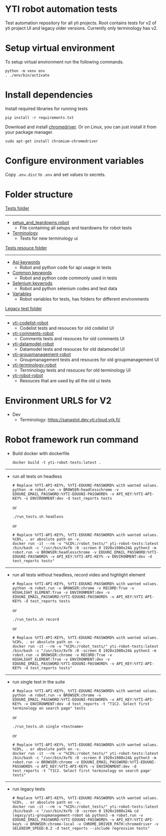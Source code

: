 YTI robot automation tests
===============================
Test automation repository for all yti projects. Root contains tests for v2 of yti project UI and legacy older versions. Currently only terminology has v2. 

Setup virtual environment
=========================

To setup virtual environment run the following commands.

```
python -m venv env
. ./env/bin/activate
```


Install dependencies
====================

Install required libraries for running tests
```
pip install -r requirements.txt
```

Download and install [chromedriver](https://chromedriver.chromium.org/downloads). Or on Linux, you can just install it from your package manager.

```
sudo apt-get install chromium-chromedriver
```

Configure environment variables
===============================

Copy `.env.dist` to `.env` and set values to secrets.

Folder structure
================
[Tests folder](tests)
____________________________
  * [setup_and_teardowns.robot](tests//setup_and_teardowns.robot)
    * File containing all setups and teardowns for robot tests
  * [Terminology](tests//Terminology)
    * Tests for new terminology ui

[Tests resouce folder](resouces)
________________________________
  * [Api keywords](resouces//api&#32;keywords)
    * Robot and python code for api usage in tests
  * [Common keywords](resouces//common&#32;keywords)
    * Robot and python code commonly used in tests
  * [Selenium keywrods](resouces//selenium&#32;keywords)
    * Robot and python selenium codes and test data
  * [Variables](resouces//variables)
    * Robot variables for tests, has folders for different environments

[Legacy test folder](legacy)  
____________________________
  * [yti-codelist-robot](legacy//yti-codelist-robot)
    * Codelist tests and resouces for old codelist UI
  * [yti-comments-robot](legacy//yti-comments-robot)
    * Comments tests and resouces for old comments UI
  * [yti-datamodel-robot](legacy//yti-datamodel-robot)
    * Datamodel tests and resouces for old datamodel UI
  * [yti-groupmanagement-robot](legacy//yti-groupmanagement-robot)
    * Groupmanagement tests and resouces for old groupmanagement UI
  * [yti-terminology-robot](legacy//yti-terminology-robot)
    * Terminology tests and resouces for old terminology UI
  * [yti-robot-robot](legacy//yti-robot-common)
    * Resouces that are used by all the old ui tests

Environment URLS for V2
================
* Dev
    * Terminology: https://sanastot.dev.yti.cloud.vrk.fi/

Robot framework run command
===========================
* Build docker with dockerfile
    ```
    docker build -t yti-robot-tests:latest .
    ```
____________________________
* run all tests on headless
    ```
    # Replace %YTI-API-KEY%, %YTI-EDUUNI-PASSWORD% with wanted values.
    python -m robot.run -v BROWSER:headlesschrome -v EDUUNI_EMAIL_PASSWORD:%YTI-EDUUNI-PASSWORD% -v API_KEY:%YTI-API-KEY% -v ENVIRONMENT:dev -d test_reports tests
    ```

    or

    ```
    ./run_tests.sh headless
    ```
    or
    ```
    # Replace %YTI-API-KEY%, %YTI-EDUUNI-PASSWORD% with wanted values. %CD%, . or absolute path on -v.
    docker run -it --rm -v "%CD%:/robot_tests/" yti-robot-tests:latest /bin/bash -c "/usr/bin/Xvfb :0 -screen 0 1920x1080x24& python3 -m robot.run -v BROWSER:headlesschrome -v EDUUNI_EMAIL_PASSWORD:%YTI-EDUUNI-PASSWORD% -v API_KEY:%YTI-API-KEY% -v ENVIRONMENT:dev -d test_reports tests"
    ```
____________________________
* run all tests without headless, record video and highlight element
    ```
    # Replace %YTI-API-KEY%, %YTI-EDUUNI-PASSWORD% with wanted values.
    python -m robot.run -v BROWSER:chrome -v RECORD:True -v HIGHLIGHT_ELEMENT:True -v ENVIRONMENT:dev -v EDUUNI_EMAIL_PASSWORD:%YTI-EDUUNI-PASSWORD% -v API_KEY:%YTI-API-KEY% -d test_reports tests
    ```

    or

    ```
    ./run_tests.sh record
    ```
    or
    ```
    # Replace %YTI-API-KEY%, %YTI-EDUUNI-PASSWORD% with wanted values. %CD%, . or absolute path on -v.
    docker run -it --rm -v "%CD%:/robot_tests/" yti-robot-tests:latest /bin/bash -c "/usr/bin/Xvfb :0 -screen 0 1920x1080x24& python3 -m robot.run -v BROWSER:chrome -v RECORD:True -v HIGHLIGHT_ELEMENT:True -v ENVIRONMENT:dev -v EDUUNI_EMAIL_PASSWORD:%YTI-EDUUNI-PASSWORD% -v API_KEY:%YTI-API-KEY% -d test_reports tests"  
    ```
____________________________
* run single test in the suite
    ```
    # Replace %YTI-API-KEY%, %YTI-EDUUNI-PASSWORD% with wanted values.
    python -m robot.run -v BROWSER:chrome -v EDUUNI_EMAIL_PASSWORD:%YTI-EDUUNI-PASSWORD% -v API_KEY:%YTI-API-KEY% -v ENVIRONMENT:dev -d test_reports -t "T1C2. Select first terminology on search page" tests
    ```

    or

    ```
    ./run_tests.sh single <testname>
    ```
    or
    ```
    # Replace %YTI-API-KEY%, %YTI-EDUUNI-PASSWORD% with wanted values. %CD%, . or absolute path on -v.
    docker run -it --rm -v "%CD%:/robot_tests/" yti-robot-tests:latest /bin/bash -c "/usr/bin/Xvfb :0 -screen 0 1920x1080x24& python3 -m robot.run -v BROWSER:chrome -v EDUUNI_EMAIL_PASSWORD:%YTI-EDUUNI-PASSWORD% -v API_KEY:%YTI-API-KEY% -v ENVIRONMENT:dev -d test_reports -t 'T1C2. Select first terminology on search page' tests"
    ```

____________________________
* run legacy tests 
    ```
    # Replace %YTI-API-KEY%, %YTI-EDUUNI-PASSWORD% with wanted values. %CD%, . or absolute path on -v.
    docker run -it --rm -v "%CD%:/robot_tests/" yti-robot-tests:latest /bin/bash -c "/usr/bin/Xvfb :0 -screen 0 1920x1080x24& cd legacy/yti-groupmanagement-robot && python3 -m robot.run -v EDUUNI_EMAIL_PASSWORD:%YTI-EDUUNI-PASSWORD% -v API_KEY:%YTI-API-key% -v BROWSER:chrome-local -v CHROME_DRIVER_PATH:chromedriver -v SELENIUM_SPEED:0.2 -d test_reports --include regression tests"  
    ```